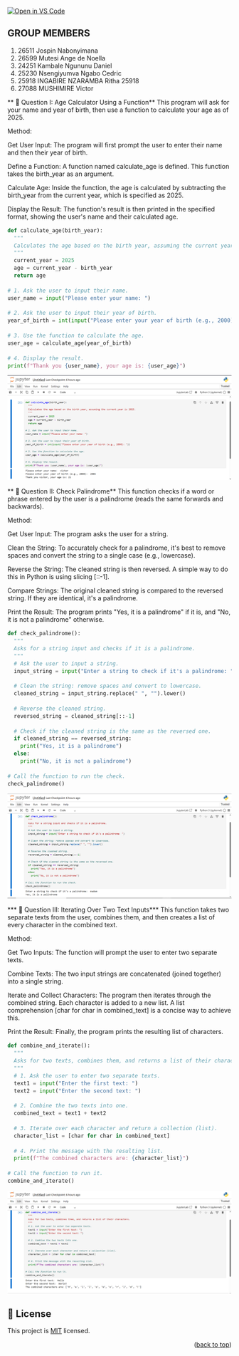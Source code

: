 [![Open in VS Code](https://img.shields.io/static/v1?logo=visualstudiocode&label=&message=Open%20in%20Visual%20Studio%20Code&labelColor=2c2c32&color=007acc&logoColor=007acc)](https://open.vscode.dev/YOUR_USERNAME/YOUR_REPOSITORY_NAME)
## GROUP MEMBERS

1. 26511  Jospin Nabonyimana
2. 26599  Mutesi Ange de Noella
3. 24251  Kambale Ngununu Daniel
4. 25230 Nsengiyumva Ngabo Cedric
5. 25918  INGABIRE NZARAMBA Ritha 25918
6. 27088  MUSHIMIRE Victor 




** 🚀 Question I: Age Calculator Using a Function**
This program will ask for your name and year of birth, then use a function to calculate your age as of 2025.

Method:


Get User Input: The program will first prompt the user to enter their name and then their year of birth. 

Define a Function: A function named calculate_age is defined. This function takes the birth_year as an argument.


Calculate Age: Inside the function, the age is calculated by subtracting the birth_year from the current year, which is specified as 2025. 

Display the Result: The function's result is then printed in the specified format, showing the user's name and their calculated age.

```PYTHON
def calculate_age(birth_year):
  """
  Calculates the age based on the birth year, assuming the current year is 2025.
  """
  current_year = 2025
  age = current_year - birth_year
  return age

# 1. Ask the user to input their name.
user_name = input("Please enter your name: ")

# 2. Ask the user to input their year of birth.
year_of_birth = int(input("Please enter your year of birth (e.g., 2000): "))

# 3. Use the function to calculate the age.
user_age = calculate_age(year_of_birth)

# 4. Display the result.
print(f"Thank you {user_name}, your age is: {user_age}")
```
![alt text](screenshots/q1.PNG)


** 🚀 Question II: Check Palindrome**
This function checks if a word or phrase entered by the user is a palindrome (reads the same forwards and backwards).

Method:

Get User Input: The program asks the user for a string.

Clean the String: To accurately check for a palindrome, it's best to remove spaces and convert the string to a single case (e.g., lowercase). 

Reverse the String: The cleaned string is then reversed. A simple way to do this in Python is using slicing [::-1].

Compare Strings: The original cleaned string is compared to the reversed string. If they are identical, it's a palindrome.


Print the Result: The program prints "Yes, it is a palindrome" if it is, and "No, it is not a palindrome" otherwise. 

```PYTHON
def check_palindrome():
  """
  Asks for a string input and checks if it is a palindrome.
  """
  # Ask the user to input a string.
  input_string = input("Enter a string to check if it's a palindrome: ")

  # Clean the string: remove spaces and convert to lowercase.
  cleaned_string = input_string.replace(" ", "").lower()

  # Reverse the cleaned string.
  reversed_string = cleaned_string[::-1]

  # Check if the cleaned string is the same as the reversed one.
  if cleaned_string == reversed_string:
    print("Yes, it is a palindrome")
  else:
    print("No, it is not a palindrome")

# Call the function to run the check.
check_palindrome()
```
![alt text](screenshots/q2.PNG)


*** 🚀 Question III: Iterating Over Two Text Inputs***
This function takes two separate texts from the user, combines them, and then creates a list of every character in the combined text.

Method:


Get Two Inputs: The function will prompt the user to enter two separate texts. 


Combine Texts: The two input strings are concatenated (joined together) into a single string. 

Iterate and Collect Characters: The program then iterates through the combined string. Each character is added to a new list. A list comprehension [char for char in combined_text] is a concise way to achieve this.


Print the Result: Finally, the program prints the resulting list of characters. 

```PYTHON
def combine_and_iterate():
  """
  Asks for two texts, combines them, and returns a list of their characters.
  """
  # 1. Ask the user to enter two separate texts.
  text1 = input("Enter the first text: ")
  text2 = input("Enter the second text: ")

  # 2. Combine the two texts into one.
  combined_text = text1 + text2

  # 3. Iterate over each character and return a collection (list).
  character_list = [char for char in combined_text]

  # 4. Print the message with the resulting list.
  print(f"The combined characters are: {character_list}")

# Call the function to run it.
combine_and_iterate()
```

![alt text](screenshots/q3.PNG)
## 📝 License <a name="license"></a>

This project is [MIT](./LICENSE) licensed.

<p align="right">(<a href="#readme-top">back to top</a>)</p>
